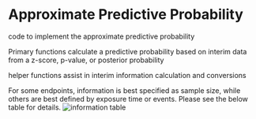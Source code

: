 # Approximate Predictive Probability

code to implement the approximate predictive probability

Primary functions calculate a predictive probability based on interim data from a z-score, p-value, or posterior probability

helper functions assist in interim information calculation and conversions

For some endpoints, information is best specified as sample size, while others are best defined by exposure time or events. Please see the below table for details.
![information table](https://github.com/BerryConsultants/approximatePredictiveProbability/info.png)

